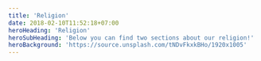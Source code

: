 ```yaml
---
title: 'Religion'
date: 2018-02-10T11:52:18+07:00
heroHeading: 'Religion'
heroSubHeading: 'Below you can find two sections about our religion!'
heroBackground: 'https://source.unsplash.com/tNDvFkxkBHo/1920x1005'
---
```

